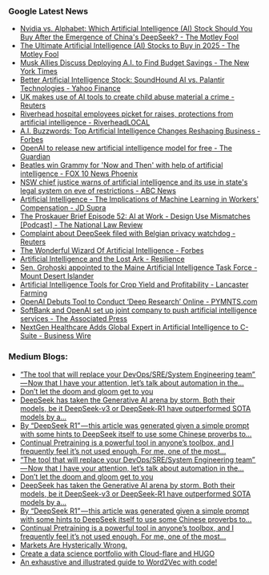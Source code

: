 ### Google Latest News
<!-- GOOGLE-NEWS-CONTENT:START -->

- [Nvidia vs. Alphabet: Which Artificial Intelligence (AI) Stock Should You Buy After the Emergence of China's DeepSeek? - The Motley Fool](https://news.google.com/rss/articles/CBMimAFBVV95cUxQeDVLMTZYd1NwYVNKc0o0NVZyclotSnpib1UyeDgwalU4c0hGUnZKNTdJNFEwdFNpc3VsbUdjQmRvczRVcXd6SENJNF9SRFhWZzlodWUxWUgzQlhMY1g4M09wN2xYTG00dnlaRmpsMHo0T2lKTDBiOVdBazVJMlh0a2Rqa0VuUUZrV0QtZnA5UVlRMGJKSVZWWQ?oc=5)
- [The Ultimate Artificial Intelligence (AI) Stocks to Buy in 2025 - The Motley Fool](https://news.google.com/rss/articles/CBMikgFBVV95cUxQeXIyRGJWaXM5aE9LZFY4QkNRb1ZrODZHcWlGNWRCdlNiNDBMN0VRclpTUE9tVlRxX1NkdmIzOVUtNXVRLWpUTW1oeTlXRE9YbklmR09IaEY5S2JNX3NxdVlaZmpaSlVPMEZVMXpad19tSUpfQTlJZEw3VXhjbXE3WVBkZGhZRHZ1TmNyZkF2VmpKZw?oc=5)
- [Musk Allies Discuss Deploying A.I. to Find Budget Savings - The New York Times](https://news.google.com/rss/articles/CBMiggFBVV95cUxQaUN0UGlXMjNfLVVaWFc1WEtHdnNUNzBaZ01TLXpRa0M3c29GWXZUZTZOWTBYR01xX2pDbG5BVEo5aDhHZTFuZUpUMW1zcHlOZnhWdExGdDF4XzJ5ZmtFTldRSC1mTnVlUkxMVnN3VXNBTjdObUhDb0NoVFdhR0F1ZWZn?oc=5)
- [Better Artificial Intelligence Stock: SoundHound AI vs. Palantir Technologies - Yahoo Finance](https://news.google.com/rss/articles/CBMimAFBVV95cUxNSDV4Q3VJWnJKMlRlWHhIc3Y1ODJSOVJjNmpoLUptQmhfcU96TXpxUjRJQVNZZVFHVmJBeE5kTy1FU0F2WWs2Wmx1SUVPenJCNnZtMUkzOUdSM0lKTlkxa2pzazZXMVZFN1pOcDR3Tl9ENTlEbUFMazd3dkZZektDOG0xc01TVEtYb3lKX3hzSTRZOFFBcURybg?oc=5)
- [UK makes use of AI tools to create child abuse material a crime - Reuters](https://news.google.com/rss/articles/CBMixAFBVV95cUxNLXNGSEVubk5PNkRpQWI0ZkJzbk9mNTN6ZUlVX1dKRTlIUTVWZFJPMUQ0bTJrbWJQQk5HSHBaeDNBdnN1T0I3bGhkMXcweEx2TFNfYlhrcm9fSUZnUGg5U3JOQnppYUV2VUIzLVVzUGx0Smo1ZjNhaW9IblBDZHRsS2E1VTk4M0Z6MGc5a0tyNkphNXByaHBkM3B4T1NGMzQ4anNseFM5UkR6THlfSlJ4d2ZtZTJoM0ZJLWRmZmV6X05vZXot?oc=5)
- [Riverhead hospital employees picket for raises, protections from artificial intelligence - RiverheadLOCAL](https://news.google.com/rss/articles/CBMixAFBVV95cUxNNmNvUy1nZUJDNU5pZ3h5X2s0akN5NDlUT1VXb0w5UmR5N3U5TlA4cFZSUnhQQmNUMWZibXZVeG9YWXBaVzFNR09OQnNTS2Y1M2Rxc3RyT28yS1MwUkc3cHltVjc2RXdScFRGVUgwbHVCYWVKYnEwSDhhbmJaSnk0VmZHTmxaRklZNFZOVmNoUVZ0dldoMVdoUU9IU2M3WDdUaklBaW1uaDNKU2Y3QW1xdV8yTlh6MmdacEkwUnY3ckx6RDU3?oc=5)
- [A.I. Buzzwords: Top Artificial Intelligence Changes Reshaping Business - Forbes](https://news.google.com/rss/articles/CBMixgFBVV95cUxOM2tNQ0g3NXplbUxXR2lXcWdMM0Z6ZDFxbDNLMXR1S0RENXVQQ0lNSE9BUkNNUXpxRU9xNk5tSjVLOWR6TkdOMkc1WnhhOXkyX3dIZV9sYWVoRzV4bWlWRnF4azJBNjdMbVI2a18xWVlWcERGMXZwQWdTZUFyYjkwQWNoUjlfc1pYWFFLVk9oV1RMZVdMcmwxNjU3UGZKTXRVWXhGX3ZFaWlNSGZ0SzN4T1Jsd0tnNjBVU2FtT2ViaVJyN0hKYXc?oc=5)
- [OpenAI to release new artificial intelligence model for free - The Guardian](https://news.google.com/rss/articles/CBMirgFBVV95cUxNaWJQQlgzd0tZZ2gtMU8xNk83WjJnMjh1azJKcWxnd2hQak5ZdEQ3OC1CNGVyTG5FOGpFdVZvamZzVkx0Y0h4ZWxZbndRRk9jTkM4d3JxZmtqTl9xT0xMWVFUblNpTHpLYnBUSXh3d2NKcm9GcDl0QzU1MXJUaDhjS2dETTJPbDJlbmUyYTMxb1RoandKUUhTdEsxN0hYX1hGODVGOEJ4R1pLU25HZ1E?oc=5)
- [Beatles win Grammy for 'Now and Then' with help of artificial intelligence - FOX 10 News Phoenix](https://news.google.com/rss/articles/CBMibkFVX3lxTE1ZSkZ4cDZ1RFcyN2d6WlVaZmx3WG9oM3M5T3VLVDZQSmJQZXhFSWtCQTAtU082b3J2Tm1zTldYb0ZBb2NWQ2FBWDVmc29Tdm1kb2c4RFpPUmlwTjJVUmlFMFJ2LUFuY0hTN2ZXSG530gFzQVVfeXFMTnNkbThscWZLWEZIZHJOYWJldEtIc2VOdnBQckJZZXhJVGNyRmpuQnc1QnlIZHEyQ2pXdHJpMlkxSUxRTTE5Tl92aDlnOWJFLVEtNXZwVm1uM3BmOVBNc2NrQS04LWdaa2F3Tno5dUdnLUJRaw?oc=5)
- [NSW chief justice warns of artificial intelligence and its use in state's legal system on eve of restrictions - ABC News](https://news.google.com/rss/articles/CBMirgFBVV95cUxQb3YtOTBTSnh2YXZ3Z0pMWUVQTnVpd25lRlNhV0p4eGJDUTNRVUZjSzE0Mjh5Uzh1SUxQcnhWR2FsZjRCbW5oSWhxWWhfNHBuVUtrRllsRWhHSjFDWmxVaVl6eG93dWVIM0V5NVB6aDMyakd4Sk9DTU9FWkxOcV9ZLVlwemZkbHJ5ZHFKSURpYmdna0t4dHpaYndnTTc2NFNpdF92cmR5dWNlcUppd1HSAVJBVV95cUxNUTg4ZTJvNV82MGlpajA2YVk5ZlY5Nks4c1I1WHVkMTV6bXUxLXN3QVZjMEN5WW5vQnl2UG9PT2Vfa0haYWVrT3hfcVk4blBsTTNB?oc=5)
- [Artificial Intelligence - The Implications of Machine Learning in Workers' Compensation - JD Supra](https://news.google.com/rss/articles/CBMiekFVX3lxTE9UenVqZVFzSjVHQ0hUQlhhZG9Za3B2RVk1Qi0zNTFpWmo5VjlSeUtPc2kyM2xzbjF1ODF3R3V1S1hCWEU2RjhDR3BaYVNNMjFvV3loYlVsTy05bUlJdHRyeGJleEkyRjVGUWxoQmdGVkV0ZGhWT1BhOUNn?oc=5)
- [The Proskauer Brief Episode 52: AI at Work - Design Use Mismatches [Podcast] - The National Law Review](https://news.google.com/rss/articles/CBMikwFBVV95cUxObUc3eDVVdlgyUUF0NUFHNm56aFRmQnk3SURjWDM4R3VISm1veE5TdTNXRWNocDR3aW91VDBiN0tvbGw3dDhwdGREdEFXUVVxbXpRMUMtMTlpRklRR3dOOFk3d0tnOUhEOEwtanlKYlRnMmlfcmJGaE5ITzJ0Zm1meXBaTEF0MmtLOU8xWWxVQ01DUlE?oc=5)
- [Complaint about DeepSeek filed with Belgian privacy watchdog - Reuters](https://news.google.com/rss/articles/CBMiywFBVV95cUxObE1CVmlOUm9aRVlGc3djYl90cklMamNDT0U5cFhtRElQNVk1VXdmNzJEVTZFcUhIY0pvdGRRVFZNRzc2OWE1dWVxTUlzcVNRRnl6eTNNckhHS01MYmZ0R2o4U21RVkRrV0pzeW5uRzYwX0RlVl9JWGxnSHJrczNHTE10S3hXNnNvd3A3LWducHZpb0xSa0JYM3VMLXVOR1lhWGtTT2FjT1Fjald2ZU9wU3lDZGtWSnFVcjlkYnBobUo2bzF3WmdSSmt5SQ?oc=5)
- [The Wonderful Wizard Of Artificial Intelligence - Forbes](https://news.google.com/rss/articles/CBMiogFBVV95cUxOMF9ueUJDOVo0eGVyM1dXYkdkbTZfbkY1eEdFcng5dDBobGVvblJUSEtuTldKMUVkX1FUN3dJZ2piTlVQbERMZGdpNGJLQkpaMzRoWUJ6SDZFRV9NejFlTTExUWFsVVl1S29CSm1BSE1EMDFPS1JxN284OEVZc0Y3dWtISTRkSnUxaS1NOU8wYUF6WFpxdndKR3VnekFPUGN4cFE?oc=5)
- [Artificial Intelligence and the Lost Ark - Resilience](https://news.google.com/rss/articles/CBMikAFBVV95cUxQRldXSnVYNWJ4Z0dFdkQzd2d3c2pTZERmYURxalN5MFlqNENQZnpJTmRFWHRuMjJuTlpVLWdhMDBjVEM1dzN4LVc3SVZQaDFvcFdvZTY3STZDQ1FzMDJDbmx4VXE0V2t3c0U0NVpkN3FRY1JUR0ZKVzJzX0ZRcU5DWTVkeWhtMHZhNHZGR0xSLUY?oc=5)
- [Sen. Grohoski appointed to the Maine Artificial Intelligence Task Force - Mount Desert Islander](https://news.google.com/rss/articles/CBMi8gFBVV95cUxOYmRLb2NvalQxb2VEb3d6azZHemYza3RkOEVCWHVVRGF5SGhsWm1IWG1IMnB3OHdVZk90ekpDb0pRRUw4LVExSVVWTEJEUXdJc0ZNa2dQQk0tQTA3X0FEdUx0S2d5LU5TNE1PWnFPVG1lUktnNXROeTFtdFdtejBtMzZaWVlSTjJHQTJaV3QzMm14bXpvZ245QkZHTFVNUjFiT2o4X2NhYTI0RUphWTE0d2FMNjBkVTZKLTg2cEhOdXc3Tm00RDlUekxIXzlUdVFWLV9NNzFGTnlfOWlocUs4LUdlUUxjNUdraWFNM0xfM3duZw?oc=5)
- [Artificial Intelligence Tools for Crop Yield and Profitability - Lancaster Farming](https://news.google.com/rss/articles/CBMi_wFBVV95cUxNel9UUmJYWWR0QzNkWHdCMmw1T08xNXhjOG5sVDR3dDdsZ3RDU0NpakxieTUxZmFlSjdra05wMzRQMmVOMUQ3QTBvRnFXY0dnS3lVNWFuZ0FLWThGb3ZhU3U0RVVkX1RlMTV3aVRaRGxKRWUtcjBUcVdZV0dyZ1Z1dWJoczFybnJiSVNGVmRmcGZOSWwtbzAtVzFBQmRob1otMFNYaDFCdXBpd0xZd2dza0pKMl9DcUhmMTJBd1dmcU5NM2hkVmlwU0ZJWW12ZUxGeU0zY3FyQS1YaHAxRTFMQkZkMEJIcWF2VEEya253eGFoX3RHLUJ4WS04Z0VhYzg?oc=5)
- [OpenAI Debuts Tool to Conduct ‘Deep Research’ Online - PYMNTS.com](https://news.google.com/rss/articles/CBMiqAFBVV95cUxOX0dVVmVzaDU0aFBEaWlWbTQ2M2RZR2Nxd3NFREoxN0dVMVphNEVwNERmSHhoejdfMGZITnVJZDQ1dGxMaXRva1VMRGF3ZHVkZ3gzelRPQllmTVZuaTFFekZ5cXd4Ql94ZWFCakR6d3ZDMjlwSHRYOGxpcC1qdmd0aHBTVUZpS0JyOHlfbUlGUlRxT3A4X1prOUdIX0d6UkxOMkswRXFHMWs?oc=5)
- [SoftBank and OpenAI set up joint company to push artificial intelligence services - The Associated Press](https://news.google.com/rss/articles/CBMikwFBVV95cUxQbGZnVzBWWUdvX09MbDBYUWN1Q0dUQkdjbVo1ZU1qU2lsTVVtREVpZ3dScWJOOUtROFpWRk1nTlZwT3haZlFiR0sxS2lUeWRDMXQ2MnhCRXh2UXB0UEpTOWc5bWEtRHpmSVE5dU93OWFYV1pjSUFYLVVLekx0eFFPYzdrV3dsMHBWaVZKX1JuZU9xbFE?oc=5)
- [NextGen Healthcare Adds Global Expert in Artificial Intelligence to C-Suite - Business Wire](https://news.google.com/rss/articles/CBMie0FVX3lxTE5BeGd4SldudE4tOGQ4Y05BeWZKZU1VSEdTQThNa25HNTZmV2lvZ2ZESW41WDBtejVLZ1YzdGNiNlpvWXIwOXVPajdXQ2prVTJyZFkxLWE1eVZQbjVjNmVvYnVULTZHWkY0M0VKaVdtSlVvYno2OVEwSm9Zbw?oc=5)<!-- GOOGLE-NEWS-CONTENT:END -->

### Medium Blogs:
<!-- MEDIUM-CONTENT:START -->

- [“The tool that will replace your DevOps/SRE/System Engineering team” — Now that I have your attention, let’s talk about automation in the…](https://medium.com/@devopslearning/the-tool-that-will-replace-your-devops-sre-system-engineering-team-devops-gpt-096a08eb131e?source=topic_portal---recommended_stories---machine_learning---0-84--------------------9206949c_e9b2_4c1e_9b1f_d7987383c12d-------)
- [Don’t let the doom and gloom get to you](https://medium.com/towards-data-science/actually-being-a-data-scientist-is-awesome-3159e032c6b6?source=topic_portal---recommended_stories---machine_learning---1-107--------------------9206949c_e9b2_4c1e_9b1f_d7987383c12d-------)
- [DeepSeek has taken the Generative AI arena by storm. Both their models, be it DeepSeek-v3 or DeepSeek-R1 have outperformed SOTA models by a…](https://medium.com/data-science-in-your-pocket/deepseek-is-highly-biased-dont-use-it-2cb0358647f9?source=topic_portal---recommended_stories---machine_learning---2-85--------------------9206949c_e9b2_4c1e_9b1f_d7987383c12d-------)
- [By “DeepSeek R1” — this article was generated given a simple prompt with some hints to DeepSeek itself to use some Chinese proverbs to…](https://medium.com/@chingaicheung/ancient-proverbs-modern-ai-how-deepseek-r1-masters-simplicity-to-outperform-chatgpt-o1-06b824567963?source=topic_portal---recommended_stories---machine_learning---3-84--------------------9206949c_e9b2_4c1e_9b1f_d7987383c12d-------)
- [Continual Pretraining is a powerful tool in anyone’s toolbox, and I frequently feel it’s not used enough. For me, one of the most…](https://medium.com/@gupta.aman/wildeweb-safety-improvement-poc-using-continual-pretraining-1e7ad2b00707?source=topic_portal---recommended_stories---machine_learning---4-107--------------------9206949c_e9b2_4c1e_9b1f_d7987383c12d-------)
- [“The tool that will replace your DevOps/SRE/System Engineering team” — Now that I have your attention, let’s talk about automation in the…](https://medium.com/@devopslearning/the-tool-that-will-replace-your-devops-sre-system-engineering-team-devops-gpt-096a08eb131e?source=topic_portal---recommended_stories---machine_learning---0-84--------------------9206949c_e9b2_4c1e_9b1f_d7987383c12d-------)
- [Don’t let the doom and gloom get to you](https://medium.com/towards-data-science/actually-being-a-data-scientist-is-awesome-3159e032c6b6?source=topic_portal---recommended_stories---machine_learning---1-107--------------------9206949c_e9b2_4c1e_9b1f_d7987383c12d-------)
- [DeepSeek has taken the Generative AI arena by storm. Both their models, be it DeepSeek-v3 or DeepSeek-R1 have outperformed SOTA models by a…](https://medium.com/data-science-in-your-pocket/deepseek-is-highly-biased-dont-use-it-2cb0358647f9?source=topic_portal---recommended_stories---machine_learning---2-85--------------------9206949c_e9b2_4c1e_9b1f_d7987383c12d-------)
- [By “DeepSeek R1” — this article was generated given a simple prompt with some hints to DeepSeek itself to use some Chinese proverbs to…](https://medium.com/@chingaicheung/ancient-proverbs-modern-ai-how-deepseek-r1-masters-simplicity-to-outperform-chatgpt-o1-06b824567963?source=topic_portal---recommended_stories---machine_learning---3-84--------------------9206949c_e9b2_4c1e_9b1f_d7987383c12d-------)
- [Continual Pretraining is a powerful tool in anyone’s toolbox, and I frequently feel it’s not used enough. For me, one of the most…](https://medium.com/@gupta.aman/wildeweb-safety-improvement-poc-using-continual-pretraining-1e7ad2b00707?source=topic_portal---recommended_stories---machine_learning---4-107--------------------9206949c_e9b2_4c1e_9b1f_d7987383c12d-------)
- [Markets Are Hysterically Wrong.](https://medium.com/@ignacio.de.gregorio.noblejas/chinas-deepseek-r1-the-model-scaring-everyone-for-the-wrong-reasons-b8ff3c3dd45c?source=topic_portal---recommended_stories---machine_learning---5-85--------------------9206949c_e9b2_4c1e_9b1f_d7987383c12d-------)
- [Create a data science portfolio with Cloud-flare and HUGO](https://medium.com/towards-data-science/how-to-make-a-data-science-portfolio-that-stands-out-94dd81be1448?source=topic_portal---recommended_stories---machine_learning---6-84--------------------9206949c_e9b2_4c1e_9b1f_d7987383c12d-------)
- [An exhaustive and illustrated guide to Word2Vec with code!](https://medium.com/towards-data-science/nlp-illustrated-part-3-word2vec-5b2e12b6a63b?source=topic_portal---recommended_stories---machine_learning---7-107--------------------9206949c_e9b2_4c1e_9b1f_d7987383c12d-------)<!-- MEDIUM-CONTENT:END -->
